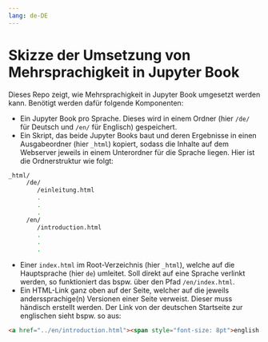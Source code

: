 ```yaml
---
lang: de-DE
---
```

# Skizze der Umsetzung von Mehrsprachigkeit in Jupyter Book

Dieses Repo zeigt, wie Mehrsprachigkeit in Jupyter Book umgesetzt werden kann. Benötigt werden dafür folgende Komponenten:

- Ein Jupyter Book pro Sprache. Dieses wird in einem Ordner (hier `/de/` für Deutsch und `/en/` für Englisch) gespeichert.
- Ein Skript, das beide Jupyter Books baut und deren Ergebnisse in einen Ausgabeordner (hier `_html`) kopiert, sodass die Inhalte auf dem Webserver jeweils in einem Unterordner für die Sprache liegen. Hier ist die Ordnerstruktur wie folgt:
  
```bash
_html/
     /de/
        /einleitung.html
        .
        .
        .
     /en/
        /introduction.html
        .
        .
        .
```
  
- Einer `index.html` im Root-Verzeichnis (hier `_html`), welche auf die Hauptsprache (hier `de`) umleitet. Soll direkt auf eine Sprache verlinkt werden, so funktioniert das bspw. über den Pfad `/en/index.html`.
- Ein HTML-Link ganz oben auf der Seite, welcher auf die jeweils anderssprachige(n) Versionen einer Seite verweist. Dieser muss händisch erstellt werden. Der Link von der deutschen Startseite zur englischen sieht bspw. so aus:
   
```html
<a href="../en/introduction.html"><span style="font-size: 8pt">english version</span></a>
```